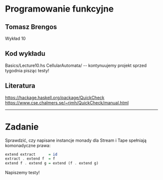 # Programowanie funkcyjne

## Tomasz Brengos

Wykład 10 


## Kod wykładu
Basics/Lecture10.hs
CellularAutomata/ -- kontynuujemy projekt sprzed tygodnia pisząc testy!


## Literatura

https://hackage.haskell.org/package/QuickCheck
https://www.cse.chalmers.se/~rjmh/QuickCheck/manual.html

---

# Zadanie
Sprawdzić, czy napisane instancje monady dla Stream i Tape spełniają komonadyczne
prawa:
```haskell
extend extract      = id
extract . extend f  = f
extend f . extend g = extend (f . extend g)
```

Napiszemy testy!
